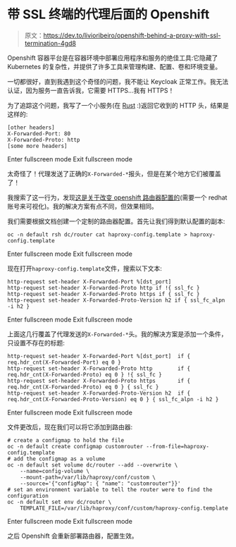 # 带 SSL 终端的代理后面的 Openshift

> 原文：<https://dev.to/livioribeiro/openshift-behind-a-proxy-with-ssl-termination-4gd8>

Openshift 容器平台是在容器环境中部署应用程序和服务的绝佳工具:它隐藏了 Kubernetes 的复杂性，并提供了许多工具来管理构建、配置、卷和环境变量。

一切都很好，直到我遇到这个奇怪的问题，我不能让 Keycloak 正常工作。我无法认证，因为服务一直告诉我，它需要 HTTPS...我有 HTTPS！

为了追踪这个问题，我写了一个小服务(在 [Rust](https://www.rust-lang.org/) :)返回它收到的 HTTP 头，结果是这样的:

```
[other headers]
X-Forwarded-Port: 80
X-Forwarded-Proto: http
[some more headers] 
```

Enter fullscreen mode Exit fullscreen mode

太奇怪了！代理发送了正确的`X-Forwarded-*`报头，但是在某个地方它们被覆盖了！

我搜索了这一行为，发现[这是关于改变 openshift 路由器配置的](https://access.redhat.com/solutions/3986281)(需要一个 redhat 账号来可视化)。我的解决方案有点不同，但效果相同。

我们需要根据文档创建一个定制的路由器配置。首先让我们得到默认配置的副本:

```
oc -n default rsh dc/router cat haproxy-config.template > haproxy-config.template 
```

Enter fullscreen mode Exit fullscreen mode

现在打开`haproxy-config.template`文件，搜索以下文本:

```
http-request set-header X-Forwarded-Port %[dst_port]
http-request set-header X-Forwarded-Proto http if !{ ssl_fc }
http-request set-header X-Forwarded-Proto https if { ssl_fc }
http-request set-header X-Forwarded-Proto-Version h2 if { ssl_fc_alpn -i h2 } 
```

Enter fullscreen mode Exit fullscreen mode

上面这几行覆盖了代理发送的`X-Forwarded-*`头。我的解决方案是添加一个条件，只设置不存在的标题:

```
http-request set-header X-Forwarded-Port %[dst_port]  if { req.hdr_cnt(X-Forwarded-Port) eq 0 }
http-request set-header X-Forwarded-Proto http        if { req.hdr_cnt(X-Forwarded-Proto) eq 0 } !{ ssl_fc }
http-request set-header X-Forwarded-Proto https       if { req.hdr_cnt(X-Forwarded-Proto) eq 0 } { ssl_fc }
http-request set-header X-Forwarded-Proto-Version h2  if { req.hdr_cnt(X-Forwarded-Proto-Version) eq 0 } { ssl_fc_alpn -i h2 } 
```

Enter fullscreen mode Exit fullscreen mode

文件更改后，现在我们可以将它添加到路由器:

```
# create a configmap to hold the file
oc -n default create configmap customrouter --from-file=haproxy-config.template
# add the configmap as a volume
oc -n default set volume dc/router --add --overwrite \
    --name=config-volume \
    --mount-path=/var/lib/haproxy/conf/custom \
    --source='{"configMap": { "name": "customrouter"}}'
# set an environment variable to tell the router were to find the configuration
oc -n default set env dc/router \
    TEMPLATE_FILE=/var/lib/haproxy/conf/custom/haproxy-config.template 
```

Enter fullscreen mode Exit fullscreen mode

之后 Openshift 会重新部署路由器，配置生效。